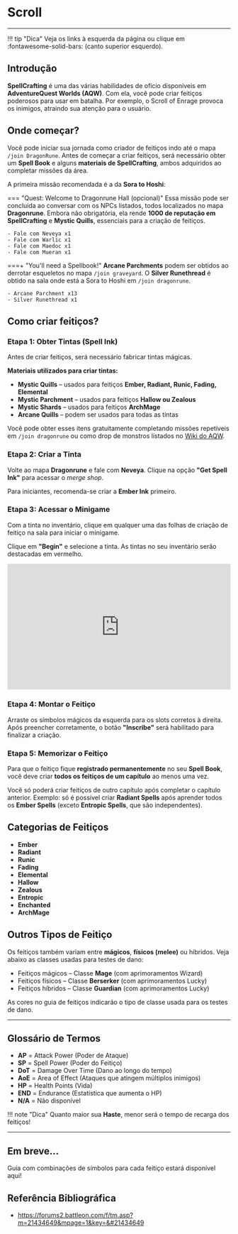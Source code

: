 # Scroll
---
!!! tip "Dica"
    Veja os links à esquerda da página ou clique em :fontawesome-solid-bars: (canto superior esquerdo).

## Introdução
**SpellCrafting** é uma das várias habilidades de ofício disponíveis em **AdventureQuest Worlds (AQW)**. Com ela, você pode criar feitiços poderosos para usar em batalha. Por exemplo, o Scroll of Enrage provoca os inimigos, atraindo sua atenção para o usuário.

## Onde começar?
Você pode iniciar sua jornada como criador de feitiços indo até o mapa `/join DragonRune`. Antes de começar a criar feitiços, será necessário obter um **Spell Book** e alguns **materiais de SpellCrafting**, ambos adquiridos ao completar missões da área.

A primeira missão recomendada é a da **Sora to Hoshi**:

=== "Quest: Welcome to Dragonrune Hall (opcional)"
    Essa missão pode ser concluída ao conversar com os NPCs listados, todos localizados no mapa **Dragonrune**. Embora não obrigatória, ela rende **1000 de reputação em SpellCrafting** e **Mystic Quills**, essenciais para a criação de feitiços.

    - Fale com Neveya x1
    - Fale com Warlic x1
    - Fale com Maedoc x1
    - Fale com Mueran x1
    
===+ "You'll need a Spellbook!"
    **Arcane Parchments** podem ser obtidos ao derrotar esqueletos no mapa `/join graveyard`. O **Silver Runethread** é obtido na sala onde está a Sora to Hoshi em `/join dragonrune`.

    - Arcane Parchment x13
    - Silver Runethread x1

## Como criar feitiços?

### Etapa 1: Obter Tintas (Spell Ink)
Antes de criar feitiços, será necessário fabricar tintas mágicas.

**Materiais utilizados para criar tintas:**

- **Mystic Quills** – usados para feitiços **Ember, Radiant, Runic, Fading, Elemental**
- **Mystic Parchment** – usados para feitiços **Hallow ou Zealous**
- **Mystic Shards** – usados para feitiços **ArchMage**
- **Arcane Quills** – podem ser usados para todas as tintas

Você pode obter esses itens gratuitamente completando missões repetíveis em `/join dragonrune` ou como drop de monstros listados no [Wiki do AQW](http://aqwwiki.wikidot.com/).

### Etapa 2: Criar a Tinta
Volte ao mapa **Dragonrune** e fale com **Neveya**. Clique na opção **"Get Spell Ink"** para acessar o *merge shop*.

Para iniciantes, recomenda-se criar a **Ember Ink** primeiro.

### Etapa 3: Acessar o Minigame
Com a tinta no inventário, clique em qualquer uma das folhas de criação de feitiço na sala para iniciar o minigame.

Clique em **"Begin"** e selecione a tinta. As tintas no seu inventário serão destacadas em vermelho.

<div style="position: relative; width: 100%; padding-bottom: 56.25%; height: 0; overflow: hidden;">
  <iframe 
    src="https://www.youtube.com/embed/7VV33fB9NaQ?si=a1dJ5I76tmzFz_QH" 
    title="YouTube video player" 
    frameborder="0" 
    allow="accelerometer; autoplay; clipboard-write; encrypted-media; gyroscope; picture-in-picture; web-share" 
    referrerpolicy="strict-origin-when-cross-origin" 
    allowfullscreen 
    style="position: absolute; top: 0; left: 0; width: 100%; height: 100%;"
  ></iframe>
</div>

### Etapa 4: Montar o Feitiço
Arraste os símbolos mágicos da esquerda para os slots corretos à direita. Após preencher corretamente, o botão **"Inscribe"** será habilitado para finalizar a criação.

### Etapa 5: Memorizar o Feitiço
Para que o feitiço fique **registrado permanentemente** no seu **Spell Book**, você deve criar **todos os feitiços de um capítulo** ao menos uma vez.

Você só poderá criar feitiços de outro capítulo após completar o capítulo anterior. Exemplo: só é possível criar **Radiant Spells** após aprender todos os **Ember Spells** (exceto **Entropic Spells**, que são independentes).

## Categorias de Feitiços

- **Ember**
- **Radiant**
- **Runic**
- **Fading**
- **Elemental**
- **Hallow**
- **Zealous**
- **Entropic**
- **Enchanted**
- **ArchMage**

## Outros Tipos de Feitiço
Os feitiços também variam entre **mágicos**, **físicos (melee)** ou híbridos. Veja abaixo as classes usadas para testes de dano:

- Feitiços mágicos – Classe **Mage** (com aprimoramentos Wizard)
- Feitiços físicos – Classe **Berserker** (com aprimoramentos Lucky)
- Feitiços híbridos – Classe **Guardian** (com aprimoramentos Lucky)

As cores no guia de feitiços indicarão o tipo de classe usada para os testes de dano.

---

## Glossário de Termos
- **AP** = Attack Power (Poder de Ataque)
- **SP** = Spell Power (Poder do Feitiço)
- **DoT** = Damage Over Time (Dano ao longo do tempo)
- **AoE** = Area of Effect (Ataques que atingem múltiplos inimigos)
- **HP** = Health Points (Vida)
- **END** = Endurance (Estatística que aumenta o HP)
- **N/A** = Não disponível

!!! note "Dica"
    Quanto maior sua **Haste**, menor será o tempo de recarga dos feitiços!

---

## Em breve...
Guia com combinações de símbolos para cada feitiço estará disponível aqui!

## Referência Bibliográfica
- https://forums2.battleon.com/f/tm.asp?m=21434649&mpage=1&key=&#21434649
